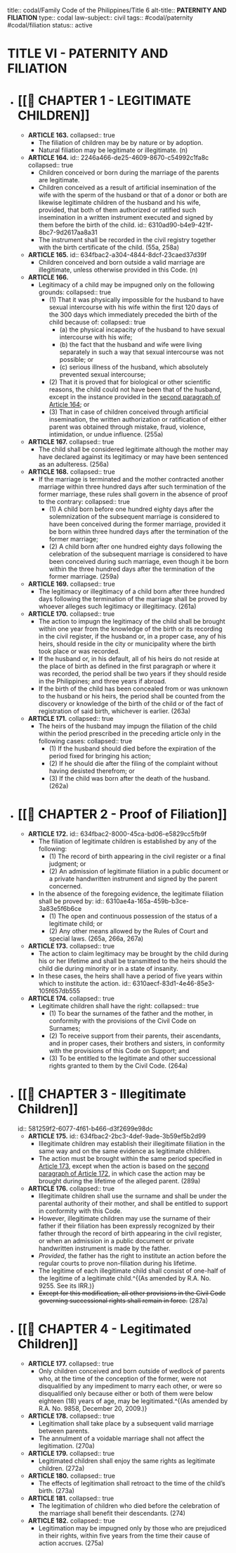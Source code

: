 title:: codal/Family Code of the Philippines/Title 6
alt-title:: **PATERNITY AND FILIATION**
type:: codal
law-subject:: civil
tags:: #codal/paternity #codal/filiation
status:: active

# TITLE VI - PATERNITY AND FILIATION
- # [[🔴 CHAPTER 1 - LEGITIMATE CHILDREN]]
	- **ARTICLE 163.**
	  collapsed:: true
		- The filiation of children may be by nature or by adoption.
		- Natural filiation may be legitimate or illegitimate. (n)
	- **ARTICLE 164.**
	  id:: 2246a466-de25-4609-8670-c54992c1fa8c
	  collapsed:: true
		- Children conceived or born during the marriage of the parents are legitimate.
		- Children conceived as a result of artificial insemination of the wife with the sperm of the husband or that of a donor or both are likewise legitimate children of the husband and his wife, provided, that both of them authorized or ratified such insemination in a written instrument executed and signed by them before the birth of the child.
		  id:: 6310ad90-b4e9-421f-8bc7-9d2617aa8a31
		- The instrument shall be recorded in the civil registry together with the birth certificate of the child. (55a, 258a)
	- **ARTICLE 165.**
	  id:: 634fbac2-a304-4844-8dcf-23caed37d39f
		- Children conceived and born outside a valid marriage are illegitimate, unless otherwise provided in this Code. (n)
	- **ARTICLE 166.**
		- Legitimacy of a child may be impugned only on the following grounds:
		  collapsed:: true
			- (1) That it was physically impossible for the husband to have sexual intercourse with his wife within the first 120 days of the 300 days which immediately preceded the birth of the child because of:
			  collapsed:: true
				- (a) the physical incapacity of the husband to have sexual intercourse with his wife;
				- (b) the fact that the husband and wife were living separately in such a way that sexual intercourse was not possible; or
				- (c) serious illness of the husband, which absolutely prevented sexual intercourse;
			- (2) That it is proved that for biological or other scientific reasons, the child could not have been that of the husband, except in the instance provided in the [second paragraph of Article 164](((6310ad90-b4e9-421f-8bc7-9d2617aa8a31))); or
			- (3) That in case of children conceived through artificial insemination, the written authorization or ratification of either parent was obtained through mistake, fraud, violence, intimidation, or undue influence. (255a)
	- **ARTICLE 167.**
	  collapsed:: true
		- The child shall be considered legitimate although the mother may have declared against its legitimacy or may have been sentenced as an adulteress. (256a)
	- **ARTICLE 168.**
	  collapsed:: true
		- If the marriage is terminated and the mother contracted another marriage within three hundred days after such termination of the former marriage, these rules shall govern in the absence of proof to the contrary:
		  collapsed:: true
			- (1) A child born before one hundred eighty days after the solemnization of the subsequent marriage is considered to have been conceived during the former marriage, provided it be born within three hundred days after the termination of the former marriage;
			- (2) A child born after one hundred eighty days following the celebration of the subsequent marriage is considered to have been conceived during such marriage, even though it be born within the three hundred days after the termination of the former marriage. (259a)
	- **ARTICLE 169.**
	  collapsed:: true
		- The legitimacy or illegitimacy of a child born after three hundred days following the termination of the marriage shall be proved by whoever alleges such legitimacy or illegitimacy. (261a)
	- **ARTICLE 170.**
	  collapsed:: true
		- The action to impugn the legitimacy of the child shall be brought within one year from the knowledge of the birth or its recording in the civil register, if the husband or, in a proper case, any of his heirs, should reside in the city or municipality where the birth took place or was recorded.
		- If the husband or, in his default, all of his heirs do not reside at the place of birth as defined in the first paragraph or where it was recorded, the period shall be two years if they should reside in the Philippines; and three years if abroad.
		- If the birth of the child has been concealed from or was unknown to the husband or his heirs, the period shall be counted from the discovery or knowledge of the birth of the child or of the fact of registration of said birth, whichever is earlier. (263a)
	- **ARTICLE 171.**
	  collapsed:: true
		- The heirs of the husband may impugn the filiation of the child within the period prescribed in the preceding article only in the following cases:
		  collapsed:: true
			- (1) If the husband should died before the expiration of the period fixed for bringing his action;
			- (2) If he should die after the filing of the complaint without having desisted therefrom; or
			- (3) If the child was born after the death of the husband. (262a)
- # [[🔴 CHAPTER 2 - Proof of Filiation]]
	- **ARTICLE 172.**
	  id:: 634fbac2-8000-45ca-bd06-e5829cc5fb9f
		- The filiation of legitimate children is established by any of the following:
			- (1) The record of birth appearing in the civil register or a final judgment; or
			- (2) An admission of legitimate filiation in a public document or a private handwritten instrument and signed by the parent concerned.
		- In the absence of the foregoing evidence, the legitimate filiation shall be proved by:
		  id:: 6310ae4a-165a-459b-b3ce-3a83e5f6b6ce
			- (1) The open and continuous possession of the status of a legitimate child; or
			- (2) Any other means allowed by the Rules of Court and special laws. (265a, 266a, 267a)
	- **ARTICLE 173.**
	  collapsed:: true
		- The action to claim legitimacy may be brought by the child during his or her lifetime and shall be transmitted to the heirs should the child die during minority or in a state of insanity.
		- In these cases, the heirs shall have a period of five years within which to institute the action.
		  id:: 6310aecf-83d1-4e46-85e3-105f657db555
	- **ARTICLE 174.**
	  collapsed:: true
		- Legitimate children shall have the right:
		  collapsed:: true
			- (1) To bear the surnames of the father and the mother, in conformity with the provisions of the Civil Code on Surnames;
			- (2) To receive support from their parents, their ascendants, and in proper cases, their brothers and sisters, in conformity with the provisions of this Code on Support; and
			- (3) To be entitled to the legitimate and other successional rights granted to them by the Civil Code. (264a)
- # [[🔴 CHAPTER 3 - Illegitimate Children]]
  id:: 581259f2-6077-4f61-b466-d3f2699e98dc
	- **ARTICLE 175.**
	  id:: 634fbac2-2bc3-4def-9ade-3b59ef5b2d99
		- Illegitimate children may establish their illegitimate filiation in the same way and on the same evidence as legitimate children.
		- The action must be brought within the same period specified in [Article 173](((6310aecf-83d1-4e46-85e3-105f657db555))), except when the action is based on the [second paragraph of Article 172](((6310ae4a-165a-459b-b3ce-3a83e5f6b6ce))), in which case the action may be brought during the lifetime of the alleged parent. (289a)
	- **ARTICLE 176.**
	  collapsed:: true
		- Illegitimate children shall use the surname and shall be under the parental authority of their mother, and shall be entitled to support in conformity with this Code.
		- However, illegitimate children may use the surname of their father if their filiation has been expressly recognized by their father through the record of birth appearing in the civil register, or when an admission in a public document or private handwritten instrument is made by the father.
		- *Provided*, the father has the right to institute an action before the regular courts to prove non-filiation during his lifetime.
		- The legitime of each illegitimate child shall consist of one-half of the legitime of a legitimate child.^{(As amended by R.A. No. 9255. See its IRR.)}
		- ~~Except for this modification, all other provisions in the Civil Code governing successional rights shall remain in force.~~ (287a)
- # [[🔴 CHAPTER 4 - Legitimated Children]]
	- **ARTICLE 177.**
	  collapsed:: true
		- Only children conceived and born outside of wedlock of parents who, at the time of the conception of the former, were not disqualified by any impediment to marry each other, or were so disqualified only because either or both of them were below eighteen (18) years of age, may be legitimated.^{(As amended by R.A. No. 9858, December 20, 2009.)}
	- **ARTICLE 178.**
	  collapsed:: true
		- Legitimation shall take place by a subsequent valid marriage between parents.
		- The annulment of a voidable marriage shall not affect the legitimation. (270a)
	- **ARTICLE 179.**
	  collapsed:: true
		- Legitimated children shall enjoy the same rights as legitimate children. (272a)
	- **ARTICLE 180.**
	  collapsed:: true
		- The effects of legitimation shall retroact to the time of the child’s birth. (273a)
	- **ARTICLE 181.**
	  collapsed:: true
		- The legitimation of children who died before the celebration of the marriage shall benefit their descendants. (274)
	- **ARTICLE 182.**
	  collapsed:: true
		- Legitimation may be impugned only by those who are prejudiced in their rights, within five years from the time their cause of action accrues. (275a)